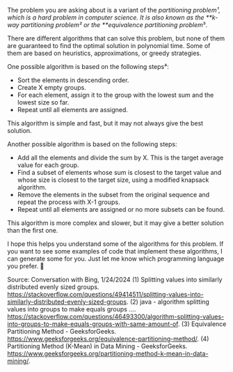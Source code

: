 The problem you are asking about is a variant of the *partitioning problem¹, which is a hard problem in computer science. It is also known as the **k-way partitioning problem² or the **equivalence partitioning problem*³.

There are different algorithms that can solve this problem, but none of them are guaranteed to find the optimal solution in polynomial time. Some of them are based on heuristics, approximations, or greedy strategies.

One possible algorithm is based on the following steps⁴:

- Sort the elements in descending order.
- Create X empty groups.
- For each element, assign it to the group with the lowest sum and the lowest size so far.
- Repeat until all elements are assigned.

This algorithm is simple and fast, but it may not always give the best solution.

Another possible algorithm is based on the following steps:

- Add all the elements and divide the sum by X. This is the target average value for each group.
- Find a subset of elements whose sum is closest to the target value and whose size is closest to the target size, using a modified knapsack algorithm.
- Remove the elements in the subset from the original sequence and repeat the process with X-1 groups.
- Repeat until all elements are assigned or no more subsets can be found.

This algorithm is more complex and slower, but it may give a better solution than the first one.

I hope this helps you understand some of the algorithms for this problem. If you want to see some examples of code that implement these algorithms, I can generate some for you. Just let me know which programming language you prefer. 🙌

Source: Conversation with Bing, 1/24/2024
(1) Splitting values into similarly distributed evenly sized groups. https://stackoverflow.com/questions/49414511/splitting-values-into-similarly-distributed-evenly-sized-groups.
(2) java - algorithm splitting values into groups to make equals groups .... https://stackoverflow.com/questions/46493300/algorithm-splitting-values-into-groups-to-make-equals-groups-with-same-amount-of.
(3) Equivalence Partitioning Method - GeeksforGeeks. https://www.geeksforgeeks.org/equivalence-partitioning-method/.
(4) Partitioning Method (K-Mean) in Data Mining - GeeksforGeeks. https://www.geeksforgeeks.org/partitioning-method-k-mean-in-data-mining/.